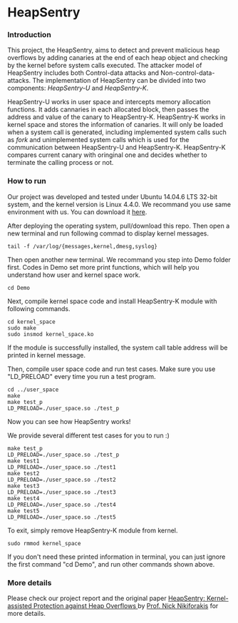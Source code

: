 # HeapSentry

### Introduction

This project, the HeapSentry, aims to detect and prevent malicious heap overflows by adding canaries at the end of each heap object and checking by the kernel before system calls executed. The attacker model of HeapSentry includes both Control-data attacks and Non-control-data-attacks. The implementation of HeapSentry can be divided into two components: *HeapSentry-U* and *HeapSentry-K*.

HeapSentry-U works in user space and intercepts memory allocation functions. It adds cannaries in each allocated block, then passes the address and value of the canary to HeapSentry-K. HeapSentry-K works in kernel space and stores the information of canaries. It will only be loaded when a system call is generated, including implemented system calls such as *fork* and unimplemented system calls which is used for the communication between HeapSentry-U and HeapSentry-K. HeapSentry-K compares current canary with oringinal one and decides whether to terminate the calling process or not.

### How to run

Our project was developed and tested under Ubuntu 14.04.6 LTS 32-bit system, and the kernel version is Linux 4.4.0. We recommand you use same environment with us. You can download it [here](http://releases.ubuntu.com/14.04/ubuntu-14.04.6-desktop-i386.iso).

After deploying the operating system, pull/download this repo. Then open a new terminal and run following commad to display kernel messages. 

```
tail -f /var/log/{messages,kernel,dmesg,syslog}
```

Then open another new terminal. We recommand you step into Demo folder first. Codes in  Demo set more print functions, which will help you understand how user and kernel space work. 

```
cd Demo
```

Next, compile kernel space code and install HeapSentry-K module with following commands.

```
cd kernel_space
sudo make
sudo insmod kernel_space.ko
```

If the module is successfully installed, the system call table address will be printed in kernel message.

Then, compile user space code and run test cases. Make sure you use "LD\_PRELOAD" every time you run a test program. 

```
cd ../user_space
make
make test_p
LD_PRELOAD=./user_space.so ./test_p
```

Now you can see how HeapSentry works!

We provide several different test cases for you to run :)

```
make test_p
LD_PRELOAD=./user_space.so ./test_p
make test1
LD_PRELOAD=./user_space.so ./test1
make test2
LD_PRELOAD=./user_space.so ./test2
make test3
LD_PRELOAD=./user_space.so ./test3
make test4
LD_PRELOAD=./user_space.so ./test4
make test5
LD_PRELOAD=./user_space.so ./test5
```

To exit, simply remove HeapSentry-K module from kernel.

```
sudo rmmod kernel_space
```

If you don't need these printed information in terminal, you can just ignore the first command "cd Demo", and run other commands shown above.

### More details

Please check our project report and the original paper [HeapSentry: Kernel-assisted Protection against Heap Overflows ](https://www.securitee.org/files/heapsentry_dimva2013.pdf) by [Prof. Nick Nikiforakis](https://www.securitee.org) for more details. 

